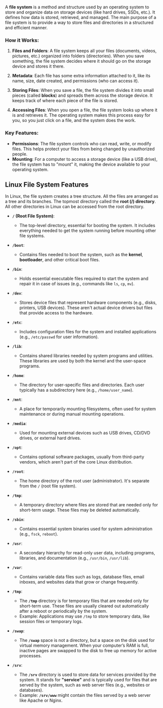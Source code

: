 A **file system** is a method and structure used by an operating system to store and organize data on storage devices (like hard drives, SSDs, etc.). It defines how data is stored, retrieved, and managed. The main purpose of a file system is to provide a way to store files and directories in a structured and efficient manner.

### How it Works:

1. **Files and Folders**: A file system keeps all your files (documents, videos, pictures, etc.) organized into folders (directories). When you save something, the file system decides where it should go on the storage device and stores it there.
    
2. **Metadata**: Each file has some extra information attached to it, like its name, size, date created, and permissions (who can access it).

3. **Storing Files**: When you save a file, the file system divides it into small pieces (called **blocks**) and spreads them across the storage device. It keeps track of where each piece of the file is stored.
    
4. **Accessing Files**: When you open a file, the file system looks up where it is and retrieves it. The operating system makes this process easy for you, so you just click on a file, and the system does the work.
### Key Features:

- **Permissions**: The file system controls who can read, write, or modify files. This helps protect your files from being changed by unauthorized people.
- **Mounting**: For a computer to access a storage device (like a USB drive), the file system has to "mount" it, making the device available to your operating system.

## Linux File System Features

In Linux, the file system creates a tree structure. All the files are arranged as a tree and its branches. The topmost directory called the **root (/) directory**. All other directories in Linux can be accessed from the root directory.

- **`/` (Root File System)**:
    
    - The top-level directory, essential for booting the system. It includes everything needed to get the system running before mounting other file systems.
- **`/boot`**:
    
    - Contains files needed to boot the system, such as the **kernel**, **bootloader**, and other critical boot files.
- **`/bin`**:
    
    - Holds essential executable files required to start the system and repair it in case of issues (e.g., commands like `ls`, `cp`, `mv`).
- **`/dev`**:
    
    - Stores device files that represent hardware components (e.g., disks, printers, USB devices). These aren't actual device drivers but files that provide access to the hardware.
- **`/etc`**:
    
    - Includes configuration files for the system and installed applications (e.g., `/etc/passwd` for user information).
- **`/lib`**:
    
    - Contains shared libraries needed by system programs and utilities. These libraries are used by both the kernel and the user-space programs.
- **`/home`**:
    
    - The directory for user-specific files and directories. Each user typically has a subdirectory here (e.g., `/home/user_name`).
- **`/mnt`**:
    
    - A place for temporarily mounting filesystems, often used for system maintenance or during manual mounting operations.
- **`/media`**:
    
    - Used for mounting external devices such as USB drives, CD/DVD drives, or external hard drives.
- **`/opt`**:
    
    - Contains optional software packages, usually from third-party vendors, which aren't part of the core Linux distribution.
- **`/root`**:
    
    - The home directory of the root user (administrator). It's separate from the `/` (root file system).
- **`/tmp`**:
    
    - A temporary directory where files are stored that are needed only for short-term usage. These files may be deleted automatically.
- **`/sbin`**:
    
    - Contains essential system binaries used for system administration (e.g., `fsck`, `reboot`).
- **`/usr`**:
    
    - A secondary hierarchy for read-only user data, including programs, libraries, and documentation (e.g., `/usr/bin`, `/usr/lib`).
- **`/var`**:
    
    - Contains variable data files such as logs, database files, email inboxes, and websites data that grow or change frequently.
    
- **`/tmp`**:
    
    - The **`/tmp`** directory is for temporary files that are needed only for short-term use. These files are usually cleared out automatically after a reboot or periodically by the system.
    - Example: Applications may use `/tmp` to store temporary data, like session files or temporary logs.
- **`/swap`**:
    
    - The **`/swap`** space is not a directory, but a space on the disk used for virtual memory management. When your computer’s RAM is full, inactive pages are swapped to the disk to free up memory for active processes.
- **`/srv`**:
    
    - The **`/srv`** directory is used to store data for services provided by the system. It stands for **"service"** and is typically used for files that are served by the system, such as web server files (e.g., websites or databases).
    - Example: **`/srv/www`** might contain the files served by a web server like Apache or Nginx.